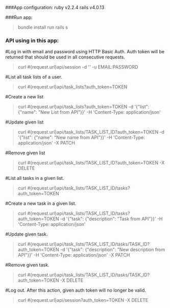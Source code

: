###App configuration:
ruby v2.2.4 
rails v4.0.13

###Run app:
> bundle install 
> run rails s 




### API using in this app:

#Log in with email and password using HTTP Basic Auth. Auth token will be returned that should be used in all consecutive requests.
>curl #{request.url}api/session -d '' -u EMAIL:PASSWORD

#List all task lists of a user.
>curl #{request.url}api/task_lists?auth_token=TOKEN

#Create a new list
>curl #{request.url}api/task_lists?auth_token=TOKEN -d '{"list": {"name": "New List from API"}}' -H 'Content-Type: application/json'

#Update given list
>curl #{request.url}api/task_lists/TASK_LIST_ID?auth_token=TOKEN -d '{"list": {"name": "New name from API"}}' -H 'Content-Type: application/json' -X PATCH

#Remove given list
>curl #{request.url}api/task_lists/TASK_LIST_ID?auth_token=TOKEN -X DELETE

#List all tasks in a given list.
>curl #{request.url}api/task_lists/TASK_LIST_ID/tasks?auth_token=TOKEN

#Create a new task in a given list.
>curl #{request.url}api/task_lists/TASK_LIST_ID/tasks?auth_token=TOKEN -d '{"task": {"description": "Task from API"}}' -H 'Content-Type: application/json'

#Update given task.
>curl #{request.url}api/task_lists/TASK_LIST_ID/tasks/TASK_ID?auth_token=TOKEN -d '{"task": {"description": "New description from API"}}' -H 'Content-Type: application/json' -X PATCH

#Remove given task.
>curl #{request.url}api/task_lists/TASK_LIST_ID/tasks/TASK_ID?auth_token=TOKEN -X DELETE

#Log out. After this action, given auth token will no longer be valid.
>curl #{request.url}api/session?auth_token=TOKEN -X DELETE

